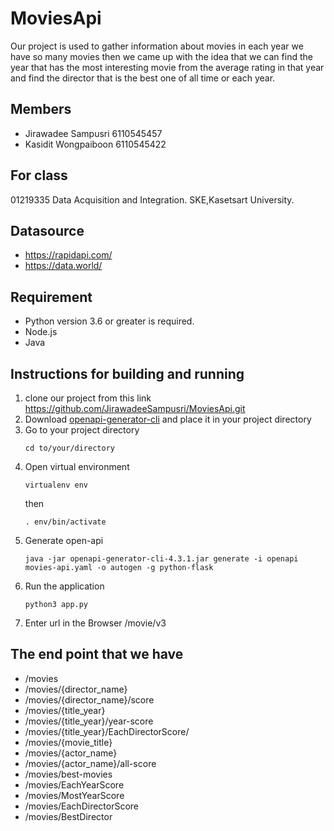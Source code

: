 # MoviesApi
Our project is used to gather information about movies in each year we have so many movies then we came up with the idea that we can find the year that has the most interesting movie from the average rating in that year and find the director that is the best one of all time or each year.

## Members
- Jirawadee Sampusri 6110545457
- Kasidit Wongpaiboon 6110545422

## For class
01219335 Data Acquisition and Integration. SKE,Kasetsart University.

## Datasource
- https://rapidapi.com/
- https://data.world/

## Requirement
- Python version 3.6 or greater is required.
- Node.js
- Java

## Instructions for building and running
1. clone our project from this link https://github.com/JirawadeeSampusri/MoviesApi.git
2. Download [openapi-generator-cli](https://repo1.maven.org/maven2/org/openapitools/openapi-generator-cli/4.3.1/openapi-generator-cli-4.3.1.jar)
and place it in your project directory
3. Go to your project directory 
    ```
    cd to/your/directory
    ```
4. Open virtual environment
    ```
    virtualenv env
    ```
    then
    ```
    . env/bin/activate
    ```
3. Generate open-api
    ```
    java -jar openapi-generator-cli-4.3.1.jar generate -i openapi movies-api.yaml -o autogen -g python-flask
    ```
4. Run the application
    ```
    python3 app.py
    ```
5. Enter url in the Browser /movie/v3
## The end point that we have
- /movies
- /movies/{director_name}
- /movies/{director_name}/score
- /movies/{title_year}
- /movies/{title_year}/year-score
- /movies/{title_year}/EachDirectorScore/
- /movies/{movie_title}
- /movies/{actor_name}
- /movies/{actor_name}/all-score
- /movies/best-movies
- /movies/EachYearScore
- /movies/MostYearScore
- /movies/EachDirectorScore
- /movies/BestDirector